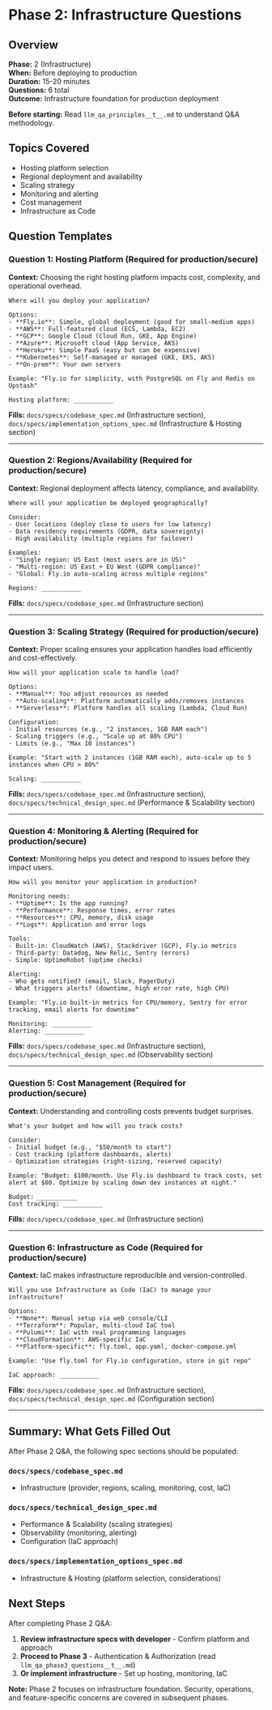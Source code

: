 # Phase 2: Infrastructure Questions

## Overview

**Phase:** 2 (Infrastructure)  
**When:** Before deploying to production  
**Duration:** 15-20 minutes  
**Questions:** 6 total  
**Outcome:** Infrastructure foundation for production deployment

**Before starting:** Read `llm_qa_principles__t__.md` to understand Q&A methodology.

## Topics Covered

- Hosting platform selection
- Regional deployment and availability
- Scaling strategy
- Monitoring and alerting
- Cost management
- Infrastructure as Code

## Question Templates

### Question 1: Hosting Platform (Required for production/secure)

**Context:** Choosing the right hosting platform impacts cost, complexity, and operational overhead.

```
Where will you deploy your application?

Options:
- **Fly.io**: Simple, global deployment (good for small-medium apps)
- **AWS**: Full-featured cloud (ECS, Lambda, EC2)
- **GCP**: Google Cloud (Cloud Run, GKE, App Engine)
- **Azure**: Microsoft cloud (App Service, AKS)
- **Heroku**: Simple PaaS (easy but can be expensive)
- **Kubernetes**: Self-managed or managed (GKE, EKS, AKS)
- **On-prem**: Your own servers

Example: "Fly.io for simplicity, with PostgreSQL on Fly and Redis on Upstash"

Hosting platform: ___________
```

**Fills:** `docs/specs/codebase_spec.md` (Infrastructure section), `docs/specs/implementation_options_spec.md` (Infrastructure & Hosting section)

---

### Question 2: Regions/Availability (Required for production/secure)

**Context:** Regional deployment affects latency, compliance, and availability.

```
Where will your application be deployed geographically?

Consider:
- User locations (deploy close to users for low latency)
- Data residency requirements (GDPR, data sovereignty)
- High availability (multiple regions for failover)

Examples:
- "Single region: US East (most users are in US)"
- "Multi-region: US East + EU West (GDPR compliance)"
- "Global: Fly.io auto-scaling across multiple regions"

Regions: ___________
```

**Fills:** `docs/specs/codebase_spec.md` (Infrastructure section)

---

### Question 3: Scaling Strategy (Required for production/secure)

**Context:** Proper scaling ensures your application handles load efficiently and cost-effectively.

```
How will your application scale to handle load?

Options:
- **Manual**: You adjust resources as needed
- **Auto-scaling**: Platform automatically adds/removes instances
- **Serverless**: Platform handles all scaling (Lambda, Cloud Run)

Configuration:
- Initial resources (e.g., "2 instances, 1GB RAM each")
- Scaling triggers (e.g., "Scale up at 80% CPU")
- Limits (e.g., "Max 10 instances")

Example: "Start with 2 instances (1GB RAM each), auto-scale up to 5 instances when CPU > 80%"

Scaling: ___________
```

**Fills:** `docs/specs/codebase_spec.md` (Infrastructure section), `docs/specs/technical_design_spec.md` (Performance & Scalability section)

---

### Question 4: Monitoring & Alerting (Required for production/secure)

**Context:** Monitoring helps you detect and respond to issues before they impact users.

```
How will you monitor your application in production?

Monitoring needs:
- **Uptime**: Is the app running?
- **Performance**: Response times, error rates
- **Resources**: CPU, memory, disk usage
- **Logs**: Application and error logs

Tools:
- Built-in: CloudWatch (AWS), Stackdriver (GCP), Fly.io metrics
- Third-party: Datadog, New Relic, Sentry (errors)
- Simple: UptimeRobot (uptime checks)

Alerting:
- Who gets notified? (email, Slack, PagerDuty)
- What triggers alerts? (downtime, high error rate, high CPU)

Example: "Fly.io built-in metrics for CPU/memory, Sentry for error tracking, email alerts for downtime"

Monitoring: ___________
Alerting: ___________
```

**Fills:** `docs/specs/codebase_spec.md` (Infrastructure section), `docs/specs/technical_design_spec.md` (Observability section)

---

### Question 5: Cost Management (Required for production/secure)

**Context:** Understanding and controlling costs prevents budget surprises.

```
What's your budget and how will you track costs?

Consider:
- Initial budget (e.g., "$50/month to start")
- Cost tracking (platform dashboards, alerts)
- Optimization strategies (right-sizing, reserved capacity)

Example: "Budget: $100/month. Use Fly.io dashboard to track costs, set alert at $80. Optimize by scaling down dev instances at night."

Budget: ___________
Cost tracking: ___________
```

**Fills:** `docs/specs/codebase_spec.md` (Infrastructure section)

---

### Question 6: Infrastructure as Code (Required for production/secure)

**Context:** IaC makes infrastructure reproducible and version-controlled.

```
Will you use Infrastructure as Code (IaC) to manage your infrastructure?

Options:
- **None**: Manual setup via web console/CLI
- **Terraform**: Popular, multi-cloud IaC tool
- **Pulumi**: IaC with real programming languages
- **CloudFormation**: AWS-specific IaC
- **Platform-specific**: fly.toml, app.yaml, docker-compose.yml

Example: "Use fly.toml for Fly.io configuration, store in git repo"

IaC approach: ___________
```

**Fills:** `docs/specs/codebase_spec.md` (Infrastructure section), `docs/specs/technical_design_spec.md` (Configuration section)

---

## Summary: What Gets Filled Out

After Phase 2 Q&A, the following spec sections should be populated:

### `docs/specs/codebase_spec.md`
- Infrastructure (provider, regions, scaling, monitoring, cost, IaC)

### `docs/specs/technical_design_spec.md`
- Performance & Scalability (scaling strategies)
- Observability (monitoring, alerting)
- Configuration (IaC approach)

### `docs/specs/implementation_options_spec.md`
- Infrastructure & Hosting (platform selection, considerations)

## Next Steps

After completing Phase 2 Q&A:

1. **Review infrastructure specs with developer** - Confirm platform and approach
2. **Proceed to Phase 3** - Authentication & Authorization (read `llm_qa_phase3_questions__t__.md`)
3. **Or implement infrastructure** - Set up hosting, monitoring, IaC

**Note:** Phase 2 focuses on infrastructure foundation. Security, operations, and feature-specific concerns are covered in subsequent phases.
